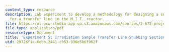```yaml
---
content_type: resource
description: Lab experiment to develop a methodology for designing a snubbing section
  for a transfer line in the M.I.T. reactor.
file: https://ol-ocw-studio-app-qa.s3.amazonaws.com/courses/2-672-project-laboratory-spring-2009/29726f1a6ebb2441cb53936e5b6f962f_irra_sample.pdf
file_type: application/pdf
resourcetype: Document
title: 'Experiment 5: Irradiation Sample Transfer Line Snubbing Section Behavior'
uid: 29726f1a-6ebb-2441-cb53-936e5b6f962f
---
```

